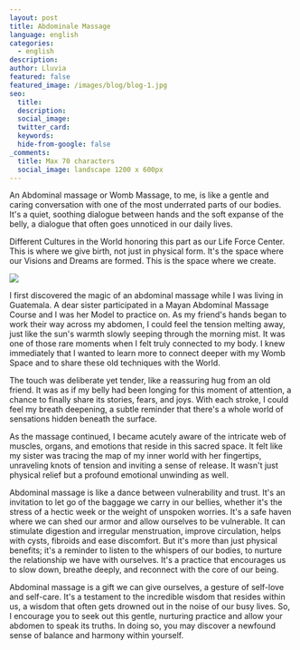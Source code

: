 ```yaml
---
layout: post
title: Abdominale Massage
language: english
categories:
  - english
description:
author: Lluvia
featured: false
featured_image: /images/blog/blog-1.jpg
seo:
  title:
  description:
  social_image:
  twitter_card:
  keywords:
  hide-from-google: false
_comments:
  title: Max 70 characters
  social_image: landscape 1200 x 600px
---
```

An Abdominal massage or Womb Massage, to me, is like a gentle and caring conversation with one of the most underrated parts of our bodies. It's a quiet, soothing dialogue between hands and the soft expanse of the belly, a dialogue that often goes unnoticed in our daily lives.

Different Cultures in the World honoring this part as our Life Force Center. This is where we give birth, not just in physical form. It's the space where our Visions and Dreams are formed. This is the space where we create.


![](/images/blog/blog-1-inline.jpg)

I first discovered the magic of an abdominal massage while I was living in Guatemala. A dear sister participated in a Mayan Abdominal Massage Course and I was her Model to practice on. As my friend's hands began to work their way across my abdomen, I could feel the tension melting away, just like the sun's warmth slowly seeping through the morning mist. It was one of those rare moments when I felt truly connected to my body. I knew immediately that I wanted to learn more to connect deeper with my Womb Space and to share these old techniques with the World.

The touch was deliberate yet tender, like a reassuring hug from an old friend. It was as if my belly had been longing for this moment of attention, a chance to finally share its stories, fears, and joys. With each stroke, I could feel my breath deepening, a subtle reminder that there's a whole world of sensations hidden beneath the surface.

As the massage continued, I became acutely aware of the intricate web of muscles, organs, and emotions that reside in this sacred space. It felt like my sister was tracing the map of my inner world with her fingertips, unraveling knots of tension and inviting a sense of release. It wasn't just physical relief but a profound emotional unwinding as well.

Abdominal massage is like a dance between vulnerability and trust. It's an invitation to let go of the baggage we carry in our bellies, whether it's the stress of a hectic week or the weight of unspoken worries. It's a safe haven where we can shed our armor and allow ourselves to be vulnerable.
It can stimulate digestion and irregular menstruation, improve circulation, helps with cysts, fibroids and ease discomfort. But it's more than just physical benefits; it's a reminder to listen to the whispers of our bodies, to nurture the relationship we have with ourselves. It's a practice that encourages us to slow down, breathe deeply, and reconnect with the core of our being.

Abdominal massage is a gift we can give ourselves, a gesture of self-love and self-care. It's a testament to the incredible wisdom that resides within us, a wisdom that often gets drowned out in the noise of our busy lives. So, I encourage you to seek out this gentle, nurturing practice and allow your abdomen to speak its truths. In doing so, you may discover a newfound sense of balance and harmony within yourself.
